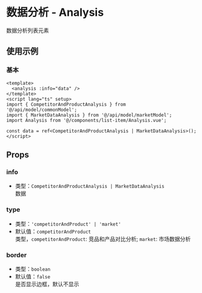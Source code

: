# 数据分析 - Analysis
数据分析列表元素

## 使用示例
### 基本
```vue
<template>
  <analysis :info="data" />
</template>
<script lang="ts" setup>
import { CompetitorAndProductAnalysis } from '@/api/model/commonModel';
import { MarketDataAnalysis } from '@/api/model/marketModel';
import Analysis from '@/components/list-item/Analysis.vue';

const data = ref<CompetitorAndProductAnalysis | MarketDataAnalysis>();
</script>
```

## Props

### info
- 类型：`CompetitorAndProductAnalysis | MarketDataAnalysis`  
数据

### type
- 类型：`'competitorAndProduct' | 'market'`
- 默认值：`competitorAndProduct`  
类型，`competitorAndProduct`: 竞品和产品对比分析; `market`: 市场数据分析

### border
- 类型：`boolean`
- 默认值：`false`  
是否显示边框，默认不显示
